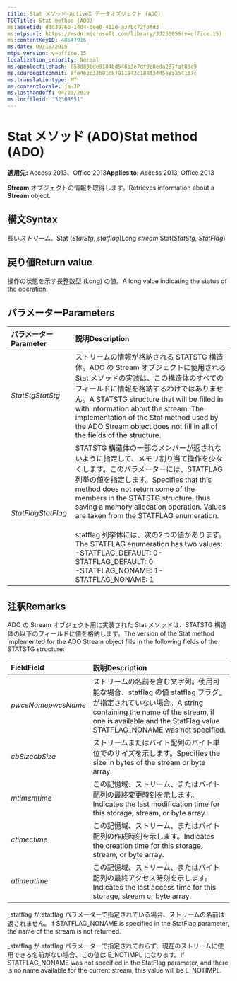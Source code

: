 ```yaml
---
title: Stat メソッド-ActiveX データオブジェクト (ADO)
TOCTitle: Stat method (ADO)
ms:assetid: d3d3976b-14d4-dee0-412d-a37bc72fbfd3
ms:mtpsurl: https://msdn.microsoft.com/library/JJ250056(v=office.15)
ms:contentKeyID: 48547916
ms.date: 09/18/2015
mtps_version: v=office.15
localization_priority: Normal
ms.openlocfilehash: 853d89bde9184bd546b3e7df9e8eda287faf86c9
ms.sourcegitcommit: 8fe462c32b91c87911942c188f3445e85a54137c
ms.translationtype: MT
ms.contentlocale: ja-JP
ms.lasthandoff: 04/23/2019
ms.locfileid: "32308551"
---
```

# <a name="stat-method-ado"></a><span data-ttu-id="15c9c-102">Stat メソッド (ADO)</span><span class="sxs-lookup"><span data-stu-id="15c9c-102">Stat method (ADO)</span></span>

<span data-ttu-id="15c9c-103">**適用先:** Access 2013、Office 2013</span><span class="sxs-lookup"><span data-stu-id="15c9c-103">**Applies to**: Access 2013, Office 2013</span></span>

<span data-ttu-id="15c9c-104">**Stream** オブジェクトの情報を取得します。</span><span class="sxs-lookup"><span data-stu-id="15c9c-104">Retrieves information about a **Stream** object.</span></span>

## <a name="syntax"></a><span data-ttu-id="15c9c-105">構文</span><span class="sxs-lookup"><span data-stu-id="15c9c-105">Syntax</span></span>

<span data-ttu-id="15c9c-106">長い*ストリーム*。Stat (*StatStg*, *statflag*)</span><span class="sxs-lookup"><span data-stu-id="15c9c-106">Long *stream*.Stat(*StatStg*, *StatFlag*)</span></span>

## <a name="return-value"></a><span data-ttu-id="15c9c-107">戻り値</span><span class="sxs-lookup"><span data-stu-id="15c9c-107">Return value</span></span>

<span data-ttu-id="15c9c-108">操作の状態を示す長整数型 (Long) の値。</span><span class="sxs-lookup"><span data-stu-id="15c9c-108">A long value indicating the status of the operation.</span></span>

## <a name="parameters"></a><span data-ttu-id="15c9c-109">パラメーター</span><span class="sxs-lookup"><span data-stu-id="15c9c-109">Parameters</span></span>

|<span data-ttu-id="15c9c-110">パラメーター</span><span class="sxs-lookup"><span data-stu-id="15c9c-110">Parameter</span></span>|<span data-ttu-id="15c9c-111">説明</span><span class="sxs-lookup"><span data-stu-id="15c9c-111">Description</span></span>|
|:--------|:----------|
|<span data-ttu-id="15c9c-112">*StatStg*</span><span class="sxs-lookup"><span data-stu-id="15c9c-112">*StatStg*</span></span> |<span data-ttu-id="15c9c-p101">ストリームの情報が格納される STATSTG 構造体。ADO の Stream オブジェクトに使用される Stat メソッドの実装は、この構造体のすべてのフィールドに情報を格納するわけではありません。</span><span class="sxs-lookup"><span data-stu-id="15c9c-p101">A STATSTG structure that will be filled in with information about the stream. The implementation of the Stat method used by the ADO Stream object does not fill in all of the fields of the structure.</span></span>|
|<span data-ttu-id="15c9c-115">*StatFlag*</span><span class="sxs-lookup"><span data-stu-id="15c9c-115">*StatFlag*</span></span> |<span data-ttu-id="15c9c-p102">STATSTG 構造体の一部のメンバーが返されないように指定して、メモリ割り当て操作を少なくします。このパラメーターには、STATFLAG 列挙の値を指定します。</span><span class="sxs-lookup"><span data-stu-id="15c9c-p102">Specifies that this method does not return some of the members in the STATSTG structure, thus saving a memory allocation operation. Values are taken from the STATFLAG enumeration.</span></span><br/><br/><span data-ttu-id="15c9c-118">statflag 列挙体には、次の2つの値があります。</span><span class="sxs-lookup"><span data-stu-id="15c9c-118">The STATFLAG enumeration has two values:</span></span><br/><span data-ttu-id="15c9c-119">-STATFLAG_DEFAULT: 0</span><span class="sxs-lookup"><span data-stu-id="15c9c-119">- STATFLAG_DEFAULT: 0</span></span><br/><span data-ttu-id="15c9c-120">-STATFLAG_NONAME: 1</span><span class="sxs-lookup"><span data-stu-id="15c9c-120">- STATFLAG_NONAME: 1</span></span> |


## <a name="remarks"></a><span data-ttu-id="15c9c-121">注釈</span><span class="sxs-lookup"><span data-stu-id="15c9c-121">Remarks</span></span>

<span data-ttu-id="15c9c-122">ADO の Stream オブジェクト用に実装された Stat メソッドは、STATSTG 構造体の以下のフィールドに値を格納します。</span><span class="sxs-lookup"><span data-stu-id="15c9c-122">The version of the Stat method implemented for the ADO Stream object fills in the following fields of the STATSTG structure:</span></span>

|<span data-ttu-id="15c9c-123">Field</span><span class="sxs-lookup"><span data-stu-id="15c9c-123">Field</span></span>|<span data-ttu-id="15c9c-124">説明</span><span class="sxs-lookup"><span data-stu-id="15c9c-124">Description</span></span>|
|:--------|:----------|
|<span data-ttu-id="15c9c-125">*pwcsName*</span><span class="sxs-lookup"><span data-stu-id="15c9c-125">*pwcsName*</span></span> |<span data-ttu-id="15c9c-126">ストリームの名前を含む文字列。使用可能な場合、statflag の値 statflag フラグ\_が指定されていない場合。</span><span class="sxs-lookup"><span data-stu-id="15c9c-126">A string containing the name of the stream, if one is available and the StatFlag value STATFLAG\_NONAME was not specified.</span></span>|
|<span data-ttu-id="15c9c-127">*cbSize*</span><span class="sxs-lookup"><span data-stu-id="15c9c-127">*cbSize*</span></span> |<span data-ttu-id="15c9c-128">ストリームまたはバイト配列のバイト単位でのサイズを示します。</span><span class="sxs-lookup"><span data-stu-id="15c9c-128">Specifies the size in bytes of the stream or byte array.</span></span>|
|<span data-ttu-id="15c9c-129">*mtime*</span><span class="sxs-lookup"><span data-stu-id="15c9c-129">*mtime*</span></span> |<span data-ttu-id="15c9c-130">この記憶域、ストリーム、またはバイト配列の最終変更時刻を示します。</span><span class="sxs-lookup"><span data-stu-id="15c9c-130">Indicates the last modification time for this storage, stream, or byte array.</span></span>|
|<span data-ttu-id="15c9c-131">*ctime*</span><span class="sxs-lookup"><span data-stu-id="15c9c-131">*ctime*</span></span> |<span data-ttu-id="15c9c-132">この記憶域、ストリーム、またはバイト配列の作成時刻を示します。</span><span class="sxs-lookup"><span data-stu-id="15c9c-132">Indicates the creation time for this storage, stream, or byte array.</span></span>|
|<span data-ttu-id="15c9c-133">*atime*</span><span class="sxs-lookup"><span data-stu-id="15c9c-133">*atime*</span></span> |<span data-ttu-id="15c9c-134">この記憶域、ストリーム、またはバイト配列の最終アクセス時刻を示します。</span><span class="sxs-lookup"><span data-stu-id="15c9c-134">Indicates the last access time for this storage, stream or byte array.</span></span>|

<span data-ttu-id="15c9c-135">\_statflag が statflag パラメーターで指定されている場合、ストリームの名前は返されません。</span><span class="sxs-lookup"><span data-stu-id="15c9c-135">If STATFLAG\_NONAME is specified in the StatFlag parameter, the name of the stream is not returned.</span></span>

<span data-ttu-id="15c9c-136">\_statflag が statflag パラメーターで指定されておらず、現在のストリームに使用できる名前がない場合、この値は E\_NOTIMPL になります。</span><span class="sxs-lookup"><span data-stu-id="15c9c-136">If STATFLAG\_NONAME was not specified in the StatFlag parameter, and there is no name available for the current stream, this value will be E\_NOTIMPL.</span></span>

